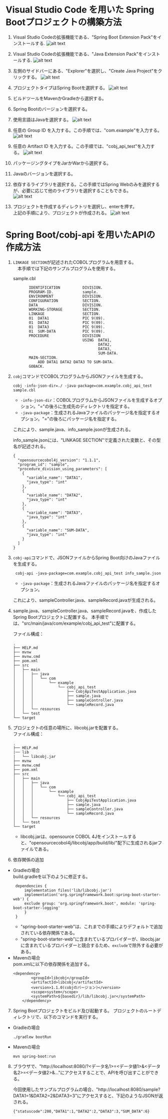 # Visual Studio Code を用いた Spring Bootプロジェクトの構築方法
1. Visual Studio Codeの拡張機能である、"Spring Boot Extension Pack"をインストールする.
![alt text](../image/doc1.png)

1. Visual Studio Codeの拡張機能である、"Java Extension Pack"をインストールする.
![alt text](../image/doc2.png)

1. 左側のサイドバーにある、"Explorer"を選択し、"Create Java Project"をクリックする。
![alt text](../image/doc3.png)

1. プロジェクトタイプはSpring Bootを選択する。
![alt text](../image/doc4.png)

1. ビルドツールをMavenかGradleから選択する。

1. Spring Bootのバージョンを選択する。

1. 使用言語はJavaを選択する。
![alt text](../image/doc5.png)

1. 任意の Group ID を入力する。この手順では、"com.example"を入力する。
![alt text](../image/doc6.png)

1. 任意の Artifact ID を入力する。この手順では、"cobj_api_test"を入力する。
![alt text](../image/doc7.png)

1. パッケージングタイプをJarかWarから選択する。

1. Javaのバージョンを選択する。

1. 依存するライブラリを選択する。この手順ではSpring Webのみを選択するが、必要に応じて他のライブラリを選択することもできる。  
![alt text](../image/doc8.png)

1. プロジェクトを作成するディレクトリを選択し、enterを押す。  
上記の手順により、プロジェクトが作成される。
![alt text](../image/doc9.png)

# Spring Boot/cobj-api を用いたAPIの作成方法
1. `LINKAGE SECTION`が記述されたCOBOLプログラムを用意する。  
　本手順では下記のサンプルプログラムを使用する。

    sample.cbl
    ``` cobol
           IDENTIFICATION          DIVISION.
           PROGRAM-ID.             sample.
           ENVIRONMENT             DIVISION.
           CONFIGURATION           SECTION.
           DATA                    DIVISION.
           WORKING-STORAGE         SECTION.
           LINKAGE                 SECTION.
           01  DATA1               PIC 9(09).
           01  DATA2               PIC 9(09).
           01  DATA3               PIC 9(09).
           01  SUM-DATA            PIC 9(09).
           PROCEDURE               DIVISION
                                   USING  DATA1,
                                          DATA2,
                                          DATA3,
                                          SUM-DATA.
           MAIN-SECTION.
               ADD DATA1 DATA2 DATA3 TO SUM-DATA.
           GOBACK.

    ```

2. `cobj`コマンドでCOBOLプログラムからJSONファイルを生成する。
     ```
     cobj -info-json-dir=./ -java-package=com.example.cobj_api_test sample.cbl
     ```
   * `-info-json-dir`：COBOLプログラムからJSONファイルを生成するオプション。"="の後ろに生成先のディレクトリを指定する。
   * `-java-package`：生成されるJavaファイルのパッケージ名を指定するオプション。"="の後ろにパッケージ名を指定する。
    
    これにより、sample.java、info_sample.jsonが生成される。

    info_sample.jsonには、"LINKAGE SECTION"で定義された変数と、その型名が記述される。
    ```
    {
      "opensourcecobol4j_version": "1.1.1",
      "program_id": "sample",
      "procedure_division_using_parameters": [
        {
          "variable_name": "DATA1",
          "java_type": "int"
        },
        {
          "variable_name": "DATA2",
          "java_type": "int"
        },
        {
          "variable_name": "DATA3",
          "java_type": "int"
        },
        {
          "variable_name": "SUM-DATA",
          "java_type": "int"
        }
      ]
    }    
    ```
3. `cobj-api`コマンドで、JSONファイルからSpring Boot向けのJavaファイルを生成する。
   ```
    cobj-api -java-package=com.example.cobj_api_test info_sample.json
    ```
   * `-java-package`：生成されるJavaファイルのパッケージ名を指定するオプション。

    これにより、sampleController.java、sampleRecord.javaが生成される。
4. sample.java、sampleController.java、sampleRecord.javaを、作成したSpring Bootプロジェクトに配置する。
本手順では、"src/main/java/com/example/cobj_api_test"に配置する。

    ファイル構成：
    ```
    .
    ├── HELP.md
    ├── mvnw
    ├── mvnw.cmd
    ├── pom.xml
    ├── src
    │   ├── main
    │   │   ├── java
    │   │   │   └── com
    │   │   │       └── example
    │   │   │           └── cobj_api_test
    │   │   │               ├── CobjApiTestApplication.java
    │   │   │               ├── sample.java
    │   │   │               ├── sampleController.java
    │   │   │               └── sampleRecord.java
    │   │   └── resources
    │   └── test
    └── target
    ```


5. プロジェクトの任意の場所に、libcobj.jarを配置する。  
        ファイル構成：
    ```
    .
    ├── HELP.md
    |── lib
    |   └── libcobj.jar
    ├── mvnw
    ├── mvnw.cmd
    ├── pom.xml
    ├── src
    │   ├── main
    │   │   ├── java
    │   │   │   └── com
    │   │   │       └── example
    │   │   │           └── cobj_api_test
    │   │   │               ├── CobjApiTestApplication.java
    │   │   │               ├── sample.java
    │   │   │               ├── sampleController.java
    │   │   │               └── sampleRecord.java
    │   │   └── resources
    │   └── test
    └── target
    ```
    * libcobj.jarは、opensource COBOL 4Jをインストールすると、"opensourcecobol4j/libcobj/app/build/lib/"配下に生成されるjarファイルである。

6. 依存関係の追加
* Gradleの場合  
  build.gradleを以下のように修正する。
   ```
    dependencies {
        implementation files('lib/libcobj.jar')
        implementation('org.springframework.boot:spring-boot-starter-web') {
        exclude group: 'org.springframework.boot', module: 'spring-boot-starter-logging' 
        }
    }
    ```
    * "spring-boot-starter-web"は、これまでの手順によりデフォルトで追加されている依存関係である。
    * "spring-boot-starter-web"に含まれているプロバイダーが、libocbj.jarに含まれているプロバイダーと競合するため、`exclude`で除外する必要がある。
* Mavenの場合  
pom.xmlに以下の依存関係を追加する。
    ```
    <dependency>
        	<groupId>libcobj</groupId>
			<artifactId>libcobj</artifactId>
			<version>1.1.0(cobjのバージョン)</version>
        	<scope>system</scope>
        	<systemPath>${basedir}/lib/libcobj.jar</systemPath>
    	</dependency>
    ```
7. Spring Bootプロジェクトをビルド及び起動する。
   プロジェクトのルートディレクトリで、以下のコマンドを実行する。
* Gradleの場合
    ```
    ./gradlew bootRun
    ``` 
* Mavenの場合
   ```
   mvn spring-boot:run
   ```

8. ブラウザで、"http://localhost:8080/<PROGRAM-ID>?<データ名1>=<データ値1>&<データ名2>=<データ値2>&..."にアクセスすることで、APIを呼び出すことができる。

   今回使用したサンプルプログラムの場合、"http://localhost:8080/sample?DATA1=1&DATA2=2&DATA3=3"にアクセスすると、下記のようなJSONが返される。
   ```
   {"statuscode":200,"DATA1":1,"DATA2":2,"DATA3":3,"SUM_DATA":6}
   ```
